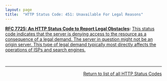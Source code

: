 ```yaml
---
layout: page
title:  "HTTP Status Code: 451: Unavailable For Legal Reasons"
---
```


**[RFC 7725: An HTTP Status Code to Report Legal Obstacles](/specs/IETF/RFC/7725 "This document specifies a Hypertext Transfer Protocol (HTTP) status code for use when resource access is denied as a consequence of legal demands."):** [This status code indicates that the server is denying access to the resource as a consequence of a legal demand. The server in question might not be an origin server. This type of legal demand typically most directly affects the operations of ISPs and search engines.](http://tools.ietf.org/html/rfc7725#section-3)

<br/>
<hr/>

<p style="text-align: right"><a href="../http-status-codes">Return to list of all HTTP Status Codes</a></p>